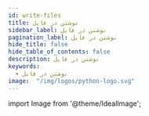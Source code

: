 ```yaml
---
id: write-files
title: نوشتن در فایل
sidebar_label: نوشتن در فایل
pagination_label: نوشتن در فایل
hide_title: false
hide_table_of_contents: false
description: نوشتن در فایل
keywords:
  - نوشتن در فایل
image:  "/img/logos/python-logo.svg"
---
```


import Image from '@theme/IdealImage';

